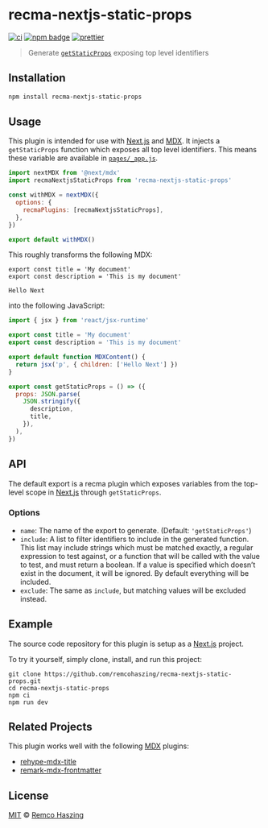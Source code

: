 # recma-nextjs-static-props

[![ci](https://github.com/remcohaszing/recma-nextjs-static-props/actions/workflows/ci.yaml/badge.svg)](https://github.com/remcohaszing/recma-nextjs-static-props/actions/workflows/ci.yaml)
[![npm badge](https://img.shields.io/npm/v/recma-nextjs-static-props)](https://www.npmjs.com/package/recma-nextjs-static-props)
[![prettier](https://img.shields.io/badge/code_style-prettier-ff69b4.svg)](https://prettier.io)

> Generate [`getStaticProps`](https://nextjs.org/docs/basic-features/data-fetching/get-static-props)
> exposing top level identifiers

## Installation

```sh
npm install recma-nextjs-static-props
```

## Usage

This plugin is intended for use with [Next.js](https://nextjs.org) and [MDX](https://mdxjs.com). It
injects a `getStaticProps` function which exposes all top level identifiers. This means these
variable are available in [`pages/_app.js`](https://nextjs.org/docs/advanced-features/custom-app).

```js
import nextMDX from '@next/mdx'
import recmaNextjsStaticProps from 'recma-nextjs-static-props'

const withMDX = nextMDX({
  options: {
    recmaPlugins: [recmaNextjsStaticProps],
  },
})

export default withMDX()
```

This roughly transforms the following MDX:

```mdx
export const title = 'My document'
export const description = 'This is my document'

Hello Next
```

into the following JavaScript:

```js
import { jsx } from 'react/jsx-runtime'

export const title = 'My document'
export const description = 'This is my document'

export default function MDXContent() {
  return jsx('p', { children: ['Hello Next'] })
}

export const getStaticProps = () => ({
  props: JSON.parse(
    JSON.stringify({
      description,
      title,
    }),
  ),
})
```

## API

The default export is a recma plugin which exposes variables from the top-level scope in
[Next.js](https://nextjs.org) through `getStaticProps`.

### Options

- `name`: The name of the export to generate. (Default: `'getStaticProps'`)
- `include`: A list to filter identifiers to include in the generated function. This list may
  include strings which must be matched exactly, a regular expression to test against, or a function
  that will be called with the value to test, and must return a boolean. If a value is specified
  which doesn’t exist in the document, it will be ignored. By default everything will be included.
- `exclude`: The same as `include`, but matching values will be excluded instead.

## Example

The source code repository for this plugin is setup as a [Next.js](https://nextjs.org) project.

To try it yourself, simply clone, install, and run this project:

```
git clone https://github.com/remcohaszing/recma-nextjs-static-props.git
cd recma-nextjs-static-props
npm ci
npm run dev
```

## Related Projects

This plugin works well with the following [MDX](https://mdxjs.com) plugins:

- [rehype-mdx-title](https://github.com/remcohaszing/rehype-mdx-title)
- [remark-mdx-frontmatter](https://github.com/remcohaszing/remark-mdx-frontmatter)

## License

[MIT](LICENSE.md) © [Remco Haszing](https://github.com/remcohaszing)
